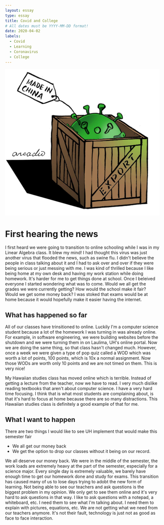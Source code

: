 ```yaml
---
layout: essay
type: essay
title: Covid and College
# All dates must be YYYY-MM-DD format!
date: 2020-04-02
labels:
  - Covid
  - Learning
  - Coronavirus
  - College
---
```


<img class="ui left medium floated image" src="../images/covid.jpg">

<h1>First hearing the news</h1>
  I first heard we were going to transition to online schooling while I was in my Linear Algebra class.  It blew my mind!  I had thought this virus was just another virus that flooded the news, such as swine flu. I didn't believe the people in class talking about it and I had to ask over and over if they were being serious or just messing with me.  I was kind of thrilled because I like being home at my own desk and having my work station while doing homework. It's harder for me to get things done at school.  Once I beleived everyone I started wondering what was to come.  Would we all get the grades we were currently getting? How would the school make it fair?  Would we get some money back? I was stoked that exams would be at home because it would hopefully make it easier having the internet.
  
<h2>What has happened so far</h2>
  All of our classes have trinsitioned to online.  Luckily I'm a computer science student because a lot of the homework I was turning in was already online.  For example, in software engineering, we were building websites before the shutdown and we were turning them in on Laulima, UH's online portal.  Now we are doing the same thing, so that class hasn't changed much.  However, once a week we were given a type of pop quiz called a WOD which was worth a lot of points, 100 points, which is 10x a normal assignment.  Now those WODs are worth only 10 points and we are not timed on them.  This is very nice!
  
  My Hawaiian studies class has moved online which is terrible.  Instead of getting a lecture from the teacher, now we have to read.  I very much dislike reading textbooks that aren't about computer science.  I have a very hard time focusing.  I think that is what most students are complaining about, is that it's hard to focus at home because there are so many distractions.  This Hawaiian studies class is definitely a good example of that for me.
  
 <h2>What I want to happen</h2>
 There are two things I would like to see UH implement that would make this semester fair
 <ul>
  <li>We all get our money back</li>
  <li>We get the option to drop our classes without it being on our record.</li>
  </ul>
  
 We all deserve our money back.  We were in the middle of the semester, the work loads are extremely heavy at the part of the semester, especially for a science major.  Every single day is extremely valuable, we barely have enough time to get our homework done and study for exams.  This transition has caused many of us to lose days trying to adobt the new form of learning.  Not being able to see our teachers and ask questions is the biggest problem in my opinion.  We only get to see them online and it's very hard to ask questions in that way.  I like to ask questions with a notepad, a whiteboard, etc. I need them to see what I'm talking about.  I need them to explain with pictures, equations, etc.  We are not getting what we need from our teachers anymore.  It's not their fault, technology is just not as good as face to face interaction.
